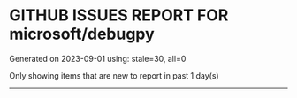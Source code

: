 
# GITHUB ISSUES REPORT FOR microsoft/debugpy


Generated on 2023-09-01 using: stale=30, all=0


Only showing items that are new to report in past 1 day(s)


---
